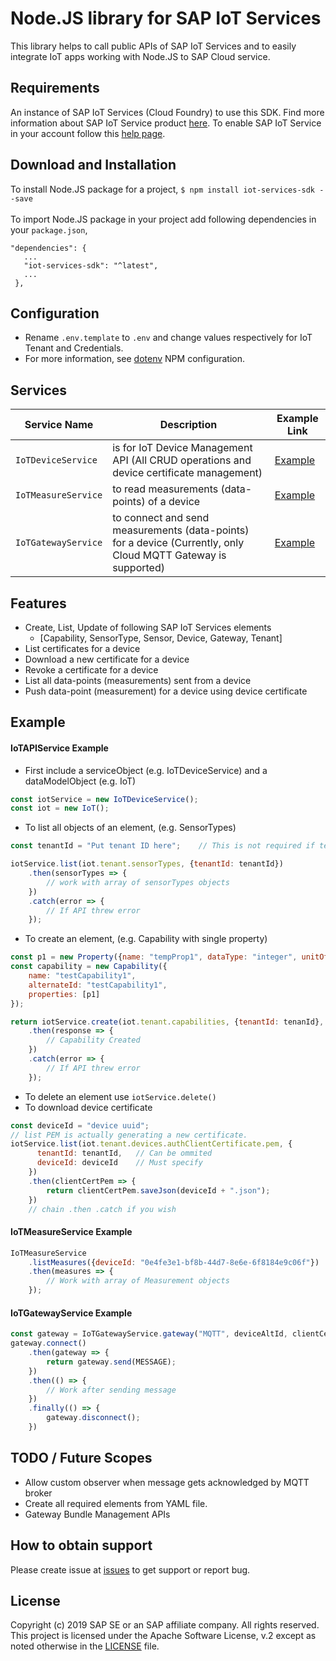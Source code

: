 # Node.JS library for SAP IoT Services
This library helps to call public APIs of SAP IoT Services and to easily integrate IoT apps working with Node.JS to SAP Cloud service.

## Requirements

An instance of SAP IoT Services (Cloud Foundry) to use this SDK. 
Find more information about SAP IoT Service product [here](https://cloudplatform.sap.com/capabilities/product-info.SAP-Cloud-Platform-Internet-of-Things.48b79cfa-3d49-4a42-9249-e589696691ae.html). To enable SAP IoT Service in your account follow this [help page](https://help.sap.com/viewer/c48328a1bee749da9902d52f080dba0d/Cloud/en-US). 

## Download and Installation

To install Node.JS package for a project,
```$ npm install iot-services-sdk --save```
<br></br>
To import Node.JS package in your project add following dependencies in your ```package.json```,
```
"dependencies": {
   ...
   "iot-services-sdk": "^latest",
   ...
 },
```

## Configuration
- Rename ```.env.template``` to ```.env``` and change values respectively for IoT Tenant and Credentials.
- For more information, see [dotenv](https://www.npmjs.com/package/dotenv) NPM configuration.

## Services
**Service Name** | **Description** | **Example Link**
----------------- | ----------- | ----------
```IoTDeviceService``` | is for IoT Device Management API (All CRUD operations and device certificate management) | [Example](#iotapiservice-example)
```IoTMeasureService``` | to read measurements (data-points) of a device | [Example](#iotmeasureservice-example)
```IoTGatewayService``` | to connect and send measurements (data-points) for a device (Currently, only Cloud MQTT Gateway is supported) | [Example](#iotgatewayservice-example)

## Features
* Create, List, Update of following SAP IoT Services elements
  * [Capability, SensorType, Sensor, Device, Gateway, Tenant]
* List certificates for a device
* Download a new certificate for a device
* Revoke a certificate for a device
* List all data-points (measurements) sent from a device
* Push data-point (measurement) for a device using device certificate

## Example ##
#### IoTAPIService Example ####
- First include a serviceObject (e.g. IoTDeviceService) and a dataModelObject (e.g. IoT)
```javascript
const iotService = new IoTDeviceService();
const iot = new IoT();
```
- To list all objects of an element, (e.g. SensorTypes)
```javascript
const tenantId = "Put tenant ID here";    // This is not required if tenant ID is specified in .env file

iotService.list(iot.tenant.sensorTypes, {tenantId: tenantId})
    .then(sensorTypes => {
        // work with array of sensorTypes objects
    })
    .catch(error => {
        // If API threw error
    });
```

- To create an element, (e.g. Capability with single property)
```javascript
const p1 = new Property({name: "tempProp1", dataType: "integer", unitOfMeasure: "c"});
const capability = new Capability({
    name: "testCapability1",
    alternateId: "testCapability1",
    properties: [p1]
});

return iotService.create(iot.tenant.capabilities, {tenantId: tenanId}, capability)
    .then(response => {
        // Capability Created
    })
    .catch(error => {
        // If API threw error
    });
```
- To delete an element use ```iotService.delete()```
- To download device certificate
```javascript
const deviceId = "device uuid";
// list PEM is actually generating a new certificate.
iotService.list(iot.tenant.devices.authClientCertificate.pem, {
      tenantId: tenantId,   // Can be ommited
      deviceId: deviceId    // Must specify
    })
    .then(clientCertPem => {
        return clientCertPem.saveJson(deviceId + ".json");
    })
    // chain .then .catch if you wish
```


#### IoTMeasureService Example ####
```javascript
IoTMeasureService
    .listMeasures({deviceId: "0e4fe3e1-bf8b-44d7-8e6e-6f8184e9c06f"})
    .then(measures => {
        // Work with array of Measurement objects
    });
```

#### IoTGatewayService Example ####
```javascript
const gateway = IoTGatewayService.gateway("MQTT", deviceAltId, clientCert);
gateway.connect()
    .then(gateway => {
        return gateway.send(MESSAGE);
    })
    .then(() => {
        // Work after sending message
    })
    .finally(() => {
        gateway.disconnect();
    })
```

## TODO / Future Scopes
- Allow custom observer when message gets acknowledged by MQTT broker
- Create all required elements from YAML file.
- Gateway Bundle Management APIs

## How to obtain support

Please create issue at [issues](https://github.com/SAP/iot-services-sdk-nodejs/issues) to get support or report bug.

## License

Copyright (c) 2019 SAP SE or an SAP affiliate company. All rights reserved. <br/>
This project is licensed under the Apache Software License, v.2 except as noted otherwise in the [LICENSE](LICENSE) file.
